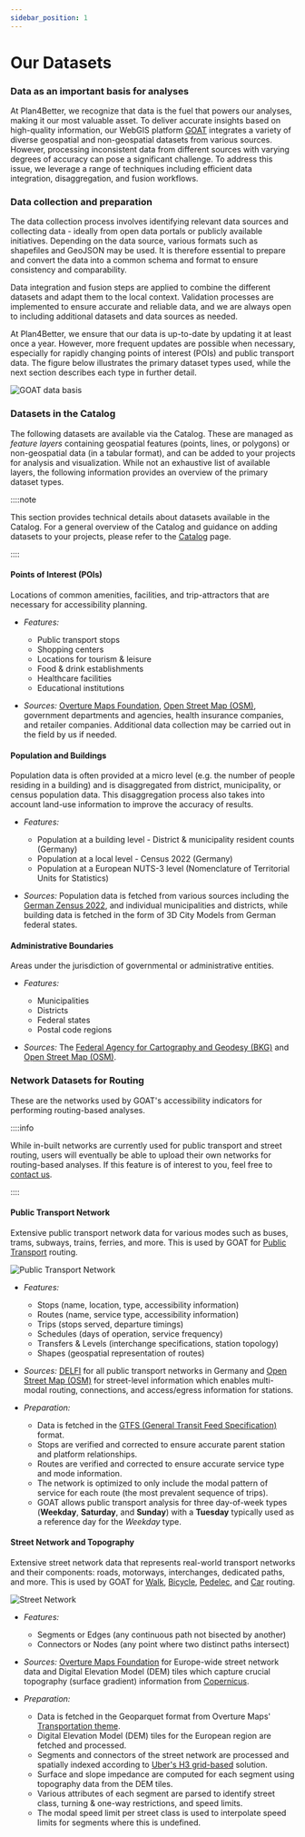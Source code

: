 ```yaml
---
sidebar_position: 1
---
```


# Our Datasets


### Data as an important basis for analyses

At Plan4Better, we recognize that data is the fuel that powers our analyses, making it our most valuable asset. To deliver accurate insights based on high-quality information, our WebGIS platform [GOAT](https://goat.plan4better.de/login) integrates a variety of diverse geospatial and non-geospatial datasets from various sources. However, processing inconsistent data from different sources with varying degrees of accuracy can pose a significant challenge. To address this issue, we leverage a range of techniques including efficient data integration, disaggregation, and fusion workflows.


### Data collection and preparation

The data collection process involves identifying relevant data sources and collecting data - ideally from open data portals or publicly available initiatives. Depending on the data source, various formats such as shapefiles and GeoJSON may be used. It is therefore essential to prepare and convert the data into a common schema and format to ensure consistency and comparability.

Data integration and fusion steps are applied to combine the different datasets and adapt them to the local context. Validation processes are implemented to ensure accurate and reliable data, and we are always open to including additional datasets and data sources as needed.

At Plan4Better, we ensure that our data is up-to-date by updating it at least once a year. However, more frequent updates are possible when necessary, especially for rapidly changing points of interest (POIs) and public transport data. The figure below illustrates the primary dataset types used, while the next section describes each type in further detail.

![GOAT data basis](/img/data/data_basis/original_files/data_en_blue.png "GOAT data basis")

### Datasets in the Catalog

The following datasets are available via the Catalog. These are managed as *feature layers* containing geospatial features (points, lines, or polygons) or non-geospatial data (in a tabular format), and can be added to your projects for analysis and visualization. While not an exhaustive list of available layers, the following information provides an overview of the primary dataset types.

::::note

This section provides technical details about datasets available in the Catalog. For a general overview of the Catalog and guidance on adding datasets to your projects, please refer to the [Catalog](../../workspace/catalog) page.

::::

#### Points of Interest (POIs)
Locations of common amenities, facilities, and trip-attractors that are necessary for accessibility planning.

- *Features:*
    - Public transport stops
    - Shopping centers
    - Locations for tourism & leisure
    - Food & drink establishments
    - Healthcare facilities
    - Educational institutions

- *Sources:*
    [Overture Maps Foundation](https://overturemaps.org/), [Open Street Map (OSM)](https://wiki.openstreetmap.org/), government departments and agencies, health insurance companies, and retailer companies. Additional data collection may be carried out in the field by us if needed.

#### Population and Buildings
Population data is often provided at a micro level (e.g. the number of people residing in a building) and is disaggregated from district, municipality, or census population data. This disaggregation process also takes into account land-use information to improve the accuracy of results.

- *Features:*
    - Population at a building level - District & municipality resident counts (Germany)
    - Population at a local level - Census 2022 (Germany)
    - Population at a European NUTS-3 level (Nomenclature of Territorial Units for Statistics)

- *Sources:*
    Population data is fetched from various sources including the [German Zensus 2022](https://ergebnisse.zensus2022.de/datenbank/online/), and individual municipalities and districts, while building data is fetched in the form of 3D City Models from German federal states.

#### Administrative Boundaries
Areas under the jurisdiction of governmental or administrative entities.

- *Features:*
    - Municipalities
    - Districts
    - Federal states
    - Postal code regions

- *Sources:*
    The [Federal Agency for Cartography and Geodesy (BKG)](https://www.bkg.bund.de/) and [Open Street Map (OSM)](https://wiki.openstreetmap.org/).

### Network Datasets for Routing

These are the networks used by GOAT's accessibility indicators for performing routing-based analyses.

::::info

While in-built networks are currently used for public transport and street routing, users will eventually be able to upload their own networks for routing-based analyses. If this feature is of interest to you, feel free to [contact us](https://plan4better.de/en/contact/ "Contact Support").

::::

#### Public Transport Network
Extensive public transport network data for various modes such as buses, trams, subways, trains, ferries, and more. This is used by GOAT for [Public Transport](../routing/public_transport) routing.

![Public Transport Network](/img/data/data_basis/pt_network_banner.png "Public Transport Network")

- *Features:*
    - Stops (name, location, type, accessibility information)
    - Routes (name, service type, accessibility information)
    - Trips (stops served, departure timings)
    - Schedules (days of operation, service frequency)
    - Transfers & Levels (interchange specifications, station topology)
    - Shapes (geospatial representation of routes)

- *Sources:*
    [DELFI](https://www.delfi.de/) for all public transport networks in Germany and [Open Street Map (OSM)](https://wiki.openstreetmap.org/) for street-level information which enables multi-modal routing, connections, and access/egress information for stations.

- *Preparation:*
    - Data is fetched in the [GTFS (General Transit Feed Specification)](https://gtfs.org/) format.
    - Stops are verified and corrected to ensure accurate parent station and platform relationships.
    - Routes are verified and corrected to ensure accurate service type and mode information.
    - The network is optimized to only include the modal pattern of service for each route (the most prevalent sequence of trips).
    - GOAT allows public transport analysis for three day-of-week types (**Weekday**, **Saturday**, and **Sunday**) with a **Tuesday** typically used as a reference day for the *Weekday* type.

#### Street Network and Topography
Extensive street network data that represents real-world transport networks and their components: roads, motorways, interchanges, dedicated paths, and more. This is used by GOAT for [Walk](../routing/walking), [Bicycle](../routing/bicycle), [Pedelec](../routing/bicycle), and [Car](../routing/car) routing.

![Street Network](/img/data/data_basis/street_network_banner.png "Street Network")

- *Features:*
    - Segments or Edges (any continuous path not bisected by another)
    - Connectors or Nodes (any point where two distinct paths intersect)

- *Sources:*
    [Overture Maps Foundation](https://overturemaps.org/) for Europe-wide street network data and Digital Elevation Model (DEM) tiles which capture crucial topography (surface gradient) information from [Copernicus](https://www.copernicus.eu/en).

- *Preparation:*
    - Data is fetched in the Geoparquet format from Overture Maps' [Transportation theme](https://docs.overturemaps.org/guides/transportation/).
    - Digital Elevation Model (DEM) tiles for the European region are fetched and processed.
    - Segments and connectors of the street network are processed and spatially indexed according to [Uber's H3 grid-based](../further_reading/glossary#h3-grid) solution.
    - Surface and slope impedance are computed for each segment using topography data from the DEM tiles.
    - Various attributes of each segment are parsed to identify street class, turning & one-way restrictions, and speed limits.
    - The modal speed limit per street class is used to interpolate speed limits for segments where this is undefined.
